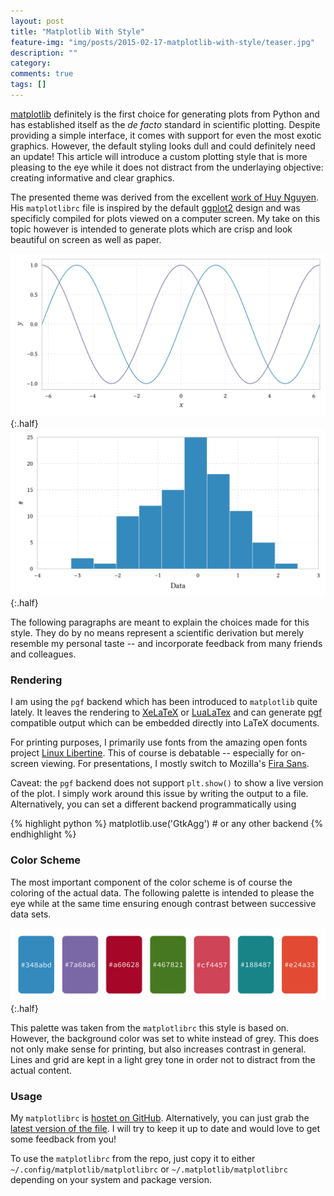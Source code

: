```yaml
---
layout: post
title: "Matplotlib With Style"
feature-img: "img/posts/2015-02-17-matplotlib-with-style/teaser.jpg"
description: ""
category: 
comments: true
tags: []
---
```


[matplotlib](http://matplotlib.org/) definitely is the first choice for generating plots from Python and has established itself as the _de facto_ standard in scientific plotting. Despite providing a simple interface, it comes with support for even the most exotic graphics. However, the default styling looks dull and could definitely need an update! This article will introduce a custom plotting style that is more pleasing to the eye while it does not distract from the underlaying objective: creating informative and clear graphics.

The presented theme was derived from the excellent [work of Huy Nguyen](http://www.huyng.com/posts/sane-color-scheme-for-matplotlib/). His `matplotlibrc` file is inspired by the default [ggplot2](http://ggplot2.org/) design and was specificly compiled for plots viewed on a computer screen. My take on this topic however is intended to generate plots which are crisp and look beautiful on screen as well as paper.

![A simple plot of trigonometric functions.](/img/posts/2015-02-17-matplotlib-with-style/examples/trig.png){:.half}
![An examplary histogram.](/img/posts/2015-02-17-matplotlib-with-style/examples/hist.png){:.half}

The following paragraphs are meant to explain the choices made for this style. They do by no means represent a scientific derivation but merely resemble my personal taste -- and incorporate feedback from many friends and colleagues.

### Rendering

I am using the `pgf` backend which has been introduced to `matplotlib` quite lately. It leaves the rendering to [XeLaTeX](http://www.xelatex.org/) or [LuaLaTex](http://www.luatex.org/) and can generate [pgf](https://www.ctan.org/pkg/pgf) compatible output which can be embedded directly into LaTeX documents.

For printing purposes, I primarily use fonts from the amazing open fonts project [Linux Libertine](http://www.linuxlibertine.org/). This of course is debatable -- especially for on-screen viewing. For presentations, I mostly switch to Mozilla's [Fira Sans](https://www.mozilla.org/en-US/styleguide/products/firefox-os/typeface/).

Caveat: the `pgf` backend does not support `plt.show()` to show a live version of the plot. I simply work around this issue by writing the output to a file. Alternatively, you can set a different backend programmatically using

{% highlight python %}
matplotlib.use('GtkAgg') # or any other backend
{% endhighlight %}

### Color Scheme

The most important component of the color scheme is of course the coloring of the actual data. The following palette is intended to please the eye while at the same time ensuring enough contrast between successive data sets.

![Color palette used in this style.](/img/posts/2015-02-17-matplotlib-with-style/color-scheme.png){:.half}

This palette was taken from the `matplotlibrc` this style is based on. However, the background color was set to white instead of grey. This does not only make sense for printing, but also increases contrast in general. Lines and grid are kept in a light grey tone in order not to distract from the actual content.

### Usage

My `matplotlibrc` is [hostet on GitHub](https://github.com/sbillaudelle/matplotlibrc). Alternatively, you can just grab the [latest version of the file](https://raw.githubusercontent.com/sbillaudelle/matplotlibrc/master/matplotlibrc). I will try to keep it up to date and would love to get some feedback from you!

To use the `matplotlibrc` from the repo, just copy it to either `~/.config/matplotlib/matplotlibrc` or `~/.matplotlib/matplotlibrc` depending on your system and package version.
